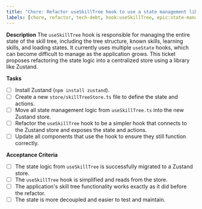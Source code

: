 ```yaml
---
title: "Chore: Refactor useSkillTree hook to use a state management library"
labels: [chore, refactor, tech-debt, hook:useSkillTree, epic:state-management-hooks]
---
```


**Description**
The `useSkillTree` hook is responsible for managing the entire state of the skill tree, including the tree structure, known skills, learning skills, and loading states. It currently uses multiple `useState` hooks, which can become difficult to manage as the application grows. This ticket proposes refactoring the state logic into a centralized store using a library like Zustand.

**Tasks**
- [ ] Install Zustand (`npm install zustand`).
- [ ] Create a new `store/skillTreeStore.ts` file to define the state and actions.
- [ ] Move all state management logic from `useSkillTree.ts` into the new Zustand store.
- [ ] Refactor the `useSkillTree` hook to be a simpler hook that connects to the Zustand store and exposes the state and actions.
- [ ] Update all components that use the hook to ensure they still function correctly.

**Acceptance Criteria**
- [ ] The state logic from `useSkillTree` is successfully migrated to a Zustand store.
- [ ] The `useSkillTree` hook is simplified and reads from the store.
- [ ] The application's skill tree functionality works exactly as it did before the refactor.
- [ ] The state is more decoupled and easier to test and maintain.